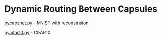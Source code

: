 # Dynamic Routing Between Capsules
[pycapsnet.py](https://github.com/ugoffugoff/ugoff/blob/master/pycapsnet.py) - MNIST with reconstrution

[pycifar10.py](https://github.com/ugoffugoff/ugoff/blob/master/pycifar10.py) - CIFAR10
